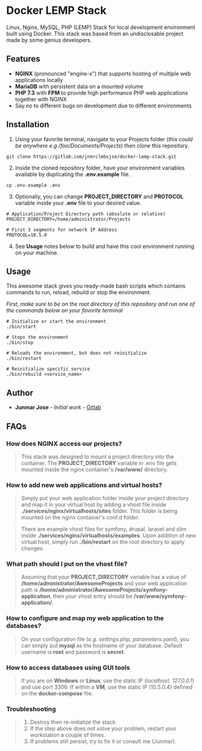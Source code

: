 # Docker LEMP Stack

Linux, Nginx, MySQL, PHP (LEMP) Stack for local development environment built using Docker. This stack was based from an undisclosable project made by some genius developers.

## Features

* **NGINX** (pronounced "engine-x") that supports hosting of multiple web applications locally
* **MariaDB** with persistent data on a mounted volume
* **PHP 7.3** with **FPM** to provide high performance PHP web applications together with NGINX
* Say no to different bugs on development due to different environments

## Installation

1. Using your favorite terminal, navigate to your Projects folder (*this could be anywhere e.g /foo/Documents/Projects*) then clone this repository.
```
git clone https://gitlab.com/jnmrclmbsjse/docker-lemp-stack.git
```
2. Inside the cloned repository folder, have your environment variables available by duplicating the **.env.example** file.
```
cp .env.example .env
```
3. Optionally, you can change **PROJECT_DIRECTORY** and **PROTOCOL** variable inside your **.env** file to your desired value.
```
# Application/Project Directory path (absolute or relative)
PROJECT_DIRECTORY=/home/administrator/Projects

# First 3 segments for network IP Address
PROTOCOL=10.5.0
```
4. See **Usage** notes below to build and have this cool environment running on your machine.

## Usage
This awesome stack gives you ready-made bash scripts which contains commands to run, reload, rebuild or stop the environment.

*First, make sure to be on the root directory of this repository and run one of the commands below on your favorite terminal*

```
# Initialize or start the environment
./bin/start

# Stops the environment
./bin/stop

# Reloads the environment, but does not reinitialize
./bin/restart

# Reinitialize specific service
./bin/rebuild <service_name>

``` 
## Author
* **Junmar Jose** - *Initial work* - [Gitlab](https://gitlab.com/jnmrclmbsjse)

## FAQs
### How does NGINX access our projects?
> This stack was designed to mount a project directory into the container. The **PROJECT_DIRECTORY** variable in .env file gets mounted inside the nginx container's **/var/www/** directory.
### How to add new web applications and virtual hosts?
> Simply put your web application folder inside your project directory and map it in your virtual host by adding a vhost file inside **./services/nginx/virtualhosts/sites** folder. This folder is being mounted on the nginx container's conf.d folder.

> There are example vhost files for symfony, drupal, laravel and slim inside **./services/nginx/virtualhosts/examples**. Upon addition of new virtual host, simply run **./bin/restart** on the root directory to apply changes.
### What path should I put on the vhost file?
> Assuming that your **PROJECT_DIRECTORY** variable has a value of **/home/administrator/AwesomeProjects** and your web application path is **/home/administrator/AwesomeProjects/symfony-application**, then your vhost entry should be **/var/www/symfony-application/**.
### How to configure and map my web application to the databases?
> On your configuration file (*e.g. settings.php, parameters.yaml*), you can simply put **mysql** as the hostname of your database. Default username is **root** and password is **secret**.
### How to access databases using GUI tools
> If you are on **Windows** or **Linux**, use the static IP (*localhost, 127.0.0.1*) and use port 3306. If within a **VM**, use the static IP (10.5.0.4) defined on the **docker-compose** file.
### Troubleshooting
> 1. Destroy then re-initialize the stack
> 2. If the step above does not solve your problem, restart your workstation a couple of times.
> 3. If problems still persist, try to fix it or consult me (Junmar).